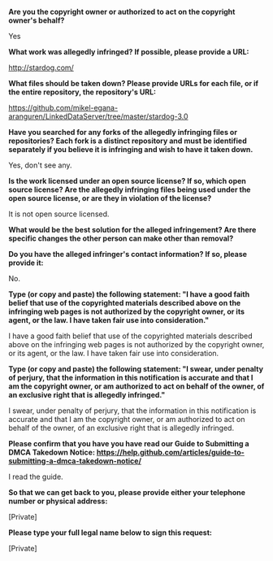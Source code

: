 __Are you the copyright owner or authorized to act on the copyright owner's behalf?__ 

Yes

__What work was allegedly infringed? If possible, please provide a URL:__

http://stardog.com/

__What files should be taken down? Please provide URLs for each file, or if the entire repository, the repository's URL:__ 

https://github.com/mikel-egana-aranguren/LinkedDataServer/tree/master/stardog-3.0

__Have you searched for any forks of the allegedly infringing files or repositories? Each fork is a distinct repository and must be identified separately if you believe it is infringing and wish to have it taken down.__

Yes, don't see any.

__Is the work licensed under an open source license? If so, which open source license? Are the allegedly infringing files being used under the open source license, or are they in violation of the license?__

It is not open source licensed.

__What would be the best solution for the alleged infringement? Are there specific changes the other person can make other than removal?__

__Do you have the alleged infringer's contact information? If so, please provide it:__

No.

__Type (or copy and paste) the following statement: "I have a good faith belief that use of the copyrighted materials described above on the infringing web pages is not authorized by the copyright owner, or its agent, or the law. I have taken fair use into consideration."__

I have a good faith belief that use of the copyrighted materials described above on the infringing web pages is not authorized by the copyright owner, or its agent, or the law. I have taken fair use into consideration.

__Type (or copy and paste) the following statement: "I swear, under penalty of perjury, that the information in this notification is accurate and that I am the copyright owner, or am authorized to act on behalf of the owner, of an exclusive right that is allegedly infringed."__

I swear, under penalty of perjury, that the information in this notification is accurate and that I am the copyright owner, or am authorized to act on behalf of the owner, of an exclusive right that is allegedly infringed.

__Please confirm that you have you have read our Guide to Submitting a DMCA Takedown Notice: https://help.github.com/articles/guide-to-submitting-a-dmca-takedown-notice/__

I read the guide.

__So that we can get back to you, please provide either your telephone number or physical address:__

[Private]

__Please type your full legal name below to sign this request:__

[Private]

